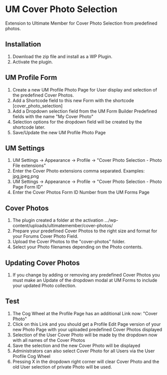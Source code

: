 # UM Cover Photo Selection
Extension to Ultimate Member for Cover Photo Selection from predefined photos.

## Installation
1. Download the zip file and install as a WP Plugin.
2. Activate the plugin.

## UM Profile Form
1. Create a new UM Profile Photo Page for User display and selection of the predefined Cover Photos.
2. Add a Shortcode field to this new Form with the shortcode [cover_photo_selection]
3. Add a Dropdown selection field from the UM Form Builder Predefined fields with the name "My Cover Photo"
4. Selection options for the dropdown field will be created by the shortcode later.
5. Save/Update the new UM Profile Photo Page

## UM Settings
1. UM Settings -> Appearance -> Profile -> "Cover Photo Selection - Photo File extensions"
2. Enter the Cover Photo extensions comma separated. Examples: jpg,jpeg,png
3. UM Settings -> Appearance -> Profile -> "Cover Photo Selection - Photo Page Form ID"
4. Enter the Cover Photos Form ID Number from the UM Forms Page

## Cover Photos
1. The plugin created a folder at the activation  .../wp-content/uploads/ultimatemember/cover-photos/
2. Prepare your predefined Cover Photos to the right size and format for your Forums Cover Photo Field.
3. Upload the Cover Photos to the "cover-photos" folder.
4. Select your Photo filenames depending on the Photo contents.

## Updating Cover Photos
1. If you change by adding or removing any predefined Cover Photos you must make an Update of the dropdown modal at UM Forms to include your updated Photo collection.

## Test
1. The Cog Wheel at the Profile Page has an additional Link now: "Cover Photo"
2. Click on this Link and you should get a Profile Edit Page version of your new Photo Page with your uploaded predefined Cover Photos displayed
3. Selection of the User Cover Photo will be made by the dropdown now with all names of the Cover Photos
4. Save the selection and the new Cover Photo will be displayed
5. Administrators can also select Cover Photo for all Users via the User Profile Cog Wheel 
6. Pressing X in the dropdown right corner will clear Cover Photo and the old User selection of private Photo will be used.
